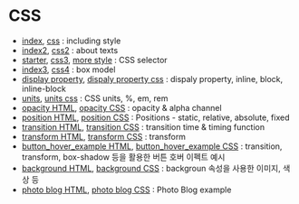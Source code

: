 # CSS
- [index](index.html), [css](app.css) : including style
- [index2](index2.html), [css2](app2.css) : about texts
- [starter](starter.html), [css3](app3.css), [more style](more_style.css) : CSS selector
- [index3](index3.html), [css4](app4.css) : box model
- [display property](display.html), [dispaly property css](display.css) : dispaly property, inline, block, inline-block
- [units](css_unit.html), [units css](css_unit.css) : CSS units, %, em, rem
- [opacity HTML](opacity.html), [opacity CSS](opacity.css) : opacity & alpha channel
- [position HTML](position.html), [position CSS](position.css) : Positions - static, relative, absolute, fixed
- [transition HTML](transition.html), [transition CSS](transition.css) : transition time & timing function
- [transform HTML](transform.html), [transform CSS](transform.css) : transform
- [button_hover_example HTML](button_hover_example.html), [button_hover_example CSS](button_hover_example.css) : transition, transform, box-shadow 등을 활용한 버튼 호버 이펙트 예시
- [background HTML](background.html), [background CSS](background.css) : backgroun 속성을 사용한 이미지, 색상 등
- [photo blog HTML](photo_blog.html), [photo blog CSS](photo_blog.css) : Photo Blog example
